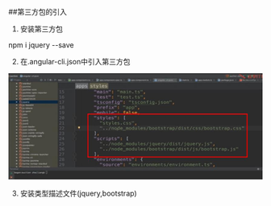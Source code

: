 ##第三方包的引入

1. 安装第三方包

npm i jquery --save



2. 在.angular-cli.json中引入第三方包

![](/assets/360截图20171030133923815.jpg)


3. 安装类型描述文件(jquery,bootstrap)
